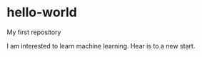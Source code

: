 # hello-world
My first repository

I am interested to learn machine learning. Hear is to a new start. 
